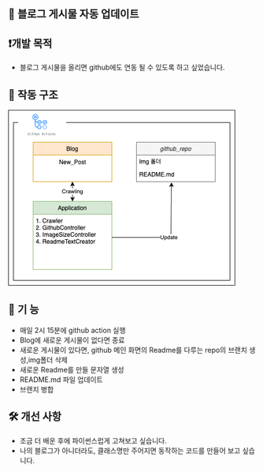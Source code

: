 ## 🚀 블로그 게시물 자동 업데이트


## ❗️개발 목적
- 블로그 게시물을 올리면 github에도 연동 될 수 있도록 하고 싶었습니다.

## 📜 작동 구조
![작동 구조.png](docs%2F%EC%9E%91%EB%8F%99%20%EA%B5%AC%EC%A1%B0.png)

## 🔦 기 능
- 매일 2시 15분에 github action 실행
- Blog에 새로운 게시물이 없다면 종료
- 새로운 게시물이 있다면, github 메인 화면의 Readme를 다루는 repo의 브랜치 생성,img폴더 삭제
- 새로운 Readme를 만들 문자열 생성
- README.md 파일 업데이트
- 브랜치 병합

## 🛠️ 개선 사항
- 조금 더 배운 후에 파이썬스럽게 고쳐보고 싶습니다.
- 나의 블로그가 아니더라도, 클래스명만 주어지면 동작하는 코드를 만들어 보고 싶습니다.

